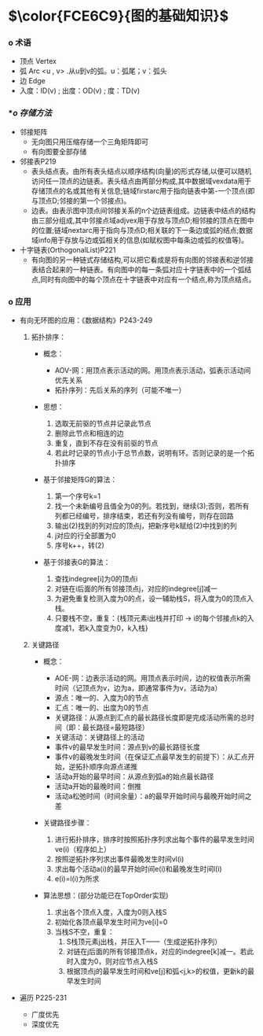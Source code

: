 # $\color{FCE6C9}{图的基础知识}$

### **o 术语**
- 顶点 Vertex
- 弧 Arc <u , v> .从u到v的弧。u：弧尾；v：弧头
- 边 Edge
- 入度：ID(v) ; 出度：OD(v) ; 度：TD(v)

### **o 存储方法*
- 邻接矩阵
  - 无向图只用压缩存储一个三角矩阵即可
  - 有向图要全部存储
- 邻接表P219
  - 表头结点表。由所有表头结点以顺序结构(向量)的形式存储,以便可以随机访问任一顶点的边链表。表头结点由两部分构成,其中数据域vexdata用于存储顶点的名或其他有关信息;链域firstarc用于指向链表中第-一个顶点(即与顶点D;邻接的第一个邻接点)。
  - 边表。由表示图中顶点间邻接关系的n个边链表组成。边链表中结点的结构由三部分组成,其中邻接点域adjvex用于存放与顶点D;相邻接的顶点在图中的位置;链域nextarc用于指向与顶点D;相关联的下一条边或弧的结点;数据域info用于存放与边或弧相关的信息(如赋权图中每条边或弧的权值等)。
- 十字链表(OrthogonalList)P221
  - 有向图的另一种链式存储结构,可以把它看成是将有向图的邻接表和逆邻接表结合起来的一种链表。有向图中的每一条弧对应十字链表中的一个弧结点,同时有向图中的每个顶点在十字链表中对应有一个结点,称为顶点结点。

### **o 应用**
-  有向无环图的应用：《数据结构》P243-249
   1. 拓扑排序：
        + 概念：
          + AOV-网：用顶点表示活动的网。用顶点表示活动，弧表示活动间优先关系
          + 拓扑序列：先后关系的序列（可能不唯一）
        + 思想：
          1. 选取无前驱的节点并记录此节点
          2. 删除此节点和相连的边
          3. 重复，直到不存在没有前驱的节点
          4. 若此时记录的节点小于总节点数，说明有环。否则记录的是一个拓扑排序

        + 基于邻接矩阵G的算法：
          1. 第一个序号k=1
          2. 找一个未新编号且值全为0的列。若找到，继续(3);否则，若所有列都已经编号，排序结束，若还有列没有编号，则存在回路
          3. 输出(2)找到的列对应的顶点j，把新序号k赋给(2)中找到的列
          4. j对应的行全部置为0
          5. 序号k++，转(2)
        + 基于邻接表G的算法：
          1. 查找indegree[i]为0的顶点i
          2. 对链在i后面的所有邻接顶点j，对应的indegree[j]减一
          3. 为避免重复检测入度为0的点，设一辅助栈S，将入度为0的顶点入栈。
          4. 只要栈不空，重复：{栈顶元素i出栈并打印 -> i的每个邻接点k的入度减1，若k入度变为0，k入栈}

   2. 关键路径
        + 概念：
          + AOE-网：边表示活动的网。用顶点表示时间，边的权值表示所需时间（记顶点为v，边为a，即通常事件为v，活动为a）
          + 源点：唯一的、入度为0的节点
          + 汇点：唯一的、出度为0的节点
          + 关键路径：从源点到汇点的最长路径长度即是完成活动所需的总时间（即：最长路径=最短路径）
          + 关键活动：关键路径上的活动
          + 事件v的最早发生时间：源点到v的最长路径长度
          + 事件v的最晚发生时间（在保证汇点最早发生的前提下）：从汇点开始，逆拓扑顺序向源点递推      
          + 活动a开始的最早时间：从源点到弧a的始点最长路径
          + 活动a开始的最晚时间：倒推
          + 活动a松弛时间（时间余量）：a的最早开始时间与最晚开始时间之差
           
        + 关键路径步骤：
          1. 进行拓扑排序，排序时按照拓扑序列求出每个事件的最早发生时间ve(i)（程序如上）
          2. 按照逆拓扑序列求出事件最晚发生时间vl(i)
          3. 求出每个活动a(i)的最早开始时间e(i)和最晚发生时间l(i)
          4. e(i)=l(i)为所求

        + 算法思想：(部分功能已在TopOrder实现)
          1. 求出各个顶点入度，入度为0则入栈S
          2. 初始化各顶点最早发生时间为ve[i]=0
          3. 当栈S不空，重复：
              1. S栈顶元素j出栈，并压入T——（生成逆拓扑序列）
              2. 对链在j后面的所有邻接顶点k，对应的indegree[k]减一。若此时入度为0，则对应节点入栈S
              3. 根据顶点j的最早发生时间和ve[j]和弧<j,k>的权值，更新k的最早发生时间

- 遍历 P225-231
  - 广度优先
  - 深度优先